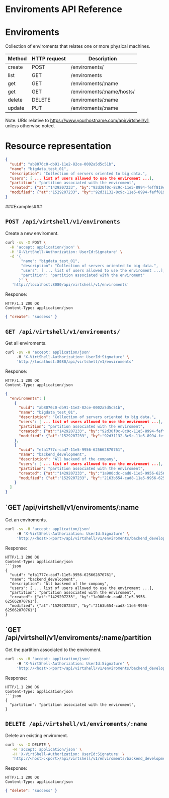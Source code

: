 Enviroments API Reference
=========================

Enviroments
===========
Collection of enviroments that relates one or more physical machines.


| Method | HTTP request | Description |
| --- | --- | ---- |
| create | POST | /enviroments/ | Creates a new enviroment. |
| list | GET | /enviroments | Retrieves the list of enviroments. |
| get | GET | /enviroments/:name | Gets one enviroments by name. |
| get | GET | /enviroments/:name/hosts/ | Gets all host of the one enviroments by name. |
| delete | DELETE | /enviroments/:name | Deletes an existing enviroment. |
| update | PUT | /enviroments/:name | Updates an existing enviroment. |

Note:
URIs relative to https://www.yourhostname.com/api/virtshell/v1, unless otherwise noted.

Resource representation
=======================
```json
{
  "uuid": "ab8076c0-db91-11e2-82ce-0002a5d5c51b",
  "name": "bigdata_test_01",
  "description": "Collection of servers oriented to big data.", 
  "users": [ ... list of users allowed to use the enviroment ...],
  "partition": "partition associated with the enviroment",
  "created": {"at":"1429207233", "by":"92d30f0c-8c9c-11e5-8994-feff819cdc9f"},
  "modified": {"at":"1529207233", "by":"92d31132-8c9c-11e5-8994-feff819cdc9f"}
}
```

###Examples###

`POST /api/virtshell/v1/enviroments`
--------------------------------------------

Create a new enviroment.

```sh
curl -sv -X POST \
  -H 'accept: application/json' \
  -H 'X-VirtShell-Authorization: UserId:Signature' \
  -d '{
       "name": "bigdata_test_01",
       "description": "Collection of servers oriented to big data.", 
       "users": [ ... list of users allowed to use the enviroment ...],
       "partition": "partition associated with the enviroment"
      }' \
   'http://localhost:8080/api/virtshell/v1/enviroments'
```

Response:
```
HTTP/1.1 200 OK
Content-Type: application/json
```
```json
{ "create": "success" }
```

`GET /api/virtshell/v1/enviroments/`
----------------------------------------------

Get all enviroments.

```sh
curl -sv -H 'accept: application/json' 
     -H 'X-VirtShell-Authorization: UserId:Signature' \ 
     'http://localhost:8080/api/virtshell/v1/enviroments'
```

Response:
```
HTTP/1.1 200 OK
Content-Type: application/json
```
```json
{
  "enviroments": [
    {
      "uuid": "ab8076c0-db91-11e2-82ce-0002a5d5c51b",
      "name": "bigdata_test_01",
      "description": "Collection of servers oriented to big data.", 
      "users": [ ... list of users allowed to use the enviroment ...],
      "partition": "partition associated with the enviroment",
      "created": {"at":"1429207233", "by":"92d30f0c-8c9c-11e5-8994-feff819cdc9f"},
      "modified": {"at":"1529207233", "by":"92d31132-8c9c-11e5-8994-feff819cdc9f"}
    },
    { 
      "uuid": "efa1777c-cad7-11e5-9956-625662870761",
      "name": "backend_development",
      "description": "All backend of the company", 
      "users": [ ... list of users allowed to use the enviroment ...],
      "partition": "partition associated with the enviroment",      
      "created": {"at":"1429207233", "by":"1a900cdc-cad8-11e5-9956-625662870761"},
      "modified": {"at":"1529207233", "by":"2163b554-cad8-11e5-9956-625662870761"}
    }    
  ]
}   
```

`GET /api/virtshell/v1/enviroments/:name
----------------------------------------------

Get an enviroments.

```sh
curl -sv -H 'accept: application/json' 
     -H 'X-VirtShell-Authorization: UserId:Signature' \ 
     'http://<host>:<port>/api/virtshell/v1/enviroments/backend_development'
```

Response:

```
HTTP/1.1 200 OK
Content-Type: application/json
```json
{
  "uuid": "efa1777c-cad7-11e5-9956-625662870761",
  "name": "backend_development",
  "description": "All backend of the company", 
  "users": [ ... list of users allowed to use the enviroment ...],
  "partition": "partition associated with the enviroment",
  "created": {"at":"1429207233", "by":"1a900cdc-cad8-11e5-9956-625662870761"},
  "modified": {"at":"1529207233", "by":"2163b554-cad8-11e5-9956-625662870761"}
}
```

`GET /api/virtshell/v1/enviroments/:name/partition
------------------------------------------------

Get the partition associated to the enviroment.

```sh
curl -sv -H 'accept: application/json' 
     -H 'X-VirtShell-Authorization: UserId:Signature' \ 
     'http://<host>:<port>/api/virtshell/v1/enviroments/backend_development/section'
```

Response:

```
HTTP/1.1 200 OK
Content-Type: application/json
```json
{
  "partition": "partition associated with the enviroment",  
}
```

`DELETE /api/virtshell/v1/enviroments/:name`
----------------------------------------------

Delete an existing enviroment.

```sh
curl -sv -X DELETE \
   -H 'accept: application/json' \
   -H 'X-VirtShell-Authorization: UserId:Signature' \
   'http://<host>:<port>/api/virtshell/v1/enviroments/backend_development'
```

Response:
```
HTTP/1.1 200 OK
Content-Type: application/json
```
```json
{ "delete": "success" }
```